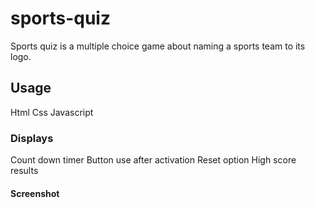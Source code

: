 # sports-quiz
Sports quiz is a multiple choice game about naming a sports team to its logo.
## Usage
Html
Css
Javascript
### Displays
Count down timer
Button use after activation
Reset option
High score results
#### Screenshot


